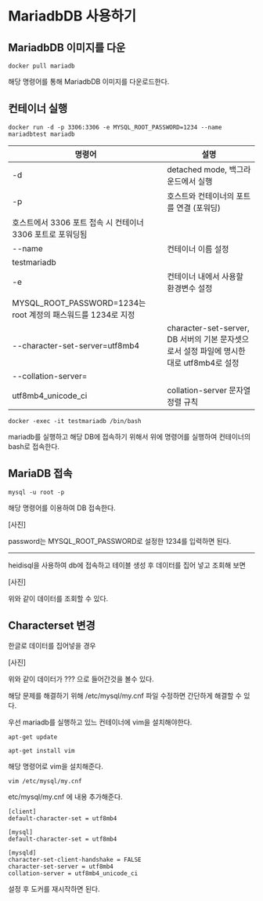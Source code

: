 # MariadbDB 사용하기


## MariadbDB 이미지를 다운

    docker pull mariadb

해당 명령어를 통해 MariadbDB 이미지를 다운로드한다.


## 컨테이너 실행


    docker run -d -p 3306:3306 -e MYSQL_ROOT_PASSWORD=1234 --name mariadbtest mariadb


|명령어|설명|
|------|---|
|-d|detached mode, 백그라운드에서 실행|
|-p|호스트와 컨테이너의 포트를 연결 (포워딩)
호스트에서 3306 포트 접속 시 컨테이너 3306 포트로 포워딩됨|
|--name|	컨테이너 이름 설정
testmariadb|
|-e|컨테이너 내에서 사용할 환경변수 설정
MYSQL_ROOT_PASSWORD=1234는 root 계정의 패스워드를 1234로 지정|
|--character-set-server=utf8mb4 |character-set-server, DB 서버의 기본 문자셋으로서 설정 파일에 명시한 대로 utf8mb4로 설정|
|--collation-server=
utf8mb4_unicode_ci|collation-server 문자열 정렬 규칙|

    
    
    docker -exec -it testmariadb /bin/bash

mariadb를 실행하고 해당 DB에 접속하기 위해서 위에 명령어를 실행하여 컨테이너의 bash로 접속한다.


## MariaDB 접속

    mysql -u root -p

해당 명령어를 이용하여 DB 접속한다.

[사진]

password는 MYSQL_ROOT_PASSWORD로 설정한 1234를 입력하면 된다.



---

heidisql을 사용하여 db에 접속하고 테이블 생성 후 데이터를 집어 넣고 조회해 보면

[사진]

위와 같이 데이터를 조회할 수 있다.



## Characterset 변경

한글로 데이터를 집어넣을 경우

[사진]

위와 같이 데이터가 ??? 으로 들어간것을 볼수 있다.

해당 문제를 해결하기 위해  /etc/mysql/my.cnf 파일 수정하면 간단하게 해결할 수 있다.

우선 mariadb를 실행하고 있느 컨테이너에 vim을 설치해야한다. 

    apt-get update

    apt-get install vim

해당 명령어로 vim을 설치해준다.


    vim /etc/mysql/my.cnf

etc/mysql/my.cnf 에 내용 추가해준다.

    [client]
    default-character-set = utf8mb4

    [mysql]
    default-character-set = utf8mb4

    [mysqld]
    character-set-client-handshake = FALSE
    character-set-server = utf8mb4
    collation-server = utf8mb4_unicode_ci

설정 후 도커를 재시작하면 된다.